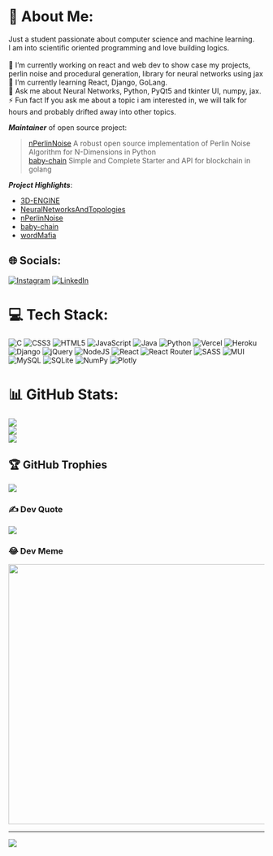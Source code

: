 # 💫 About Me:
Just a student passionate about computer science and machine learning.<br>I am into scientific oriented programming and love building logics.<br><br>🔭  I’m currently working on react and web dev to show case my projects, perlin noise and procedural generation, library for neural networks using jax<br>🌱 I’m currently learning React, Django, GoLang.<br>💬 Ask me about Neural Networks, Python, PyQt5 and tkinter UI, numpy, jax.<br>⚡ Fun fact If you ask me about a topic i am interested in, we will talk for hours and probably drifted away into other topics.

_**Maintainer**_ of open source project:
  > [nPerlinNoise](https://pypi.org/project/NPerlinNoise/) A robust open source implementation of Perlin Noise Algorithm for N-Dimensions in Python<br>
  > [baby-chain](https://github.com/Wysteriya/baby-chain) Simple and Complete Starter and API for blockchain in golang

_**Project Highlights**_:
- [3D-ENGINE](https://github.com/Amith225/3D-ENGINE)
- [NeuralNetworksAndTopologies](https://github.com/Amith225/NeuralNetworksAndTopologies)
- [nPerlinNoise](https://github.com/Amith225/NPerlinNoise/)
- [baby-chain](https://github.com/Wysteriya/baby-chain)
- [wordMafia](https://github.com/Amith225/wordMafia)


## 🌐 Socials:
[![Instagram](https://img.shields.io/badge/Instagram-%23E4405F.svg?logo=Instagram&logoColor=white)](https://instagram.com/amithm3 )
[![LinkedIn](https://img.shields.io/badge/LinkedIn-%230077B5.svg?logo=linkedin&logoColor=white)](https://linkedin.com/in/amith-m-17088b246) 

# 💻 Tech Stack:
![C](https://img.shields.io/badge/c-%2300599C.svg?style=for-the-badge&logo=c&logoColor=white)
![CSS3](https://img.shields.io/badge/css3-%231572B6.svg?style=for-the-badge&logo=css3&logoColor=white)
![HTML5](https://img.shields.io/badge/html5-%23E34F26.svg?style=for-the-badge&logo=html5&logoColor=white)
![JavaScript](https://img.shields.io/badge/javascript-%23323330.svg?style=for-the-badge&logo=javascript&logoColor=%23F7DF1E)
![Java](https://img.shields.io/badge/java-%23ED8B00.svg?style=for-the-badge&logo=java&logoColor=white)
![Python](https://img.shields.io/badge/python-3670A0?style=for-the-badge&logo=python&logoColor=ffdd54)
![Vercel](https://img.shields.io/badge/vercel-%23000000.svg?style=for-the-badge&logo=vercel&logoColor=white)
![Heroku](https://img.shields.io/badge/heroku-%23430098.svg?style=for-the-badge&logo=heroku&logoColor=white)
![Django](https://img.shields.io/badge/django-%23092E20.svg?style=for-the-badge&logo=django&logoColor=white)
![jQuery](https://img.shields.io/badge/jquery-%230769AD.svg?style=for-the-badge&logo=jquery&logoColor=white)
![NodeJS](https://img.shields.io/badge/node.js-6DA55F?style=for-the-badge&logo=node.js&logoColor=white)
![React](https://img.shields.io/badge/react-%2320232a.svg?style=for-the-badge&logo=react&logoColor=%2361DAFB)
![React Router](https://img.shields.io/badge/React_Router-CA4245?style=for-the-badge&logo=react-router&logoColor=white)
![SASS](https://img.shields.io/badge/SASS-hotpink.svg?style=for-the-badge&logo=SASS&logoColor=white)
![MUI](https://img.shields.io/badge/MUI-%230081CB.svg?style=for-the-badge&logo=material-ui&logoColor=white)
![MySQL](https://img.shields.io/badge/mysql-%2300f.svg?style=for-the-badge&logo=mysql&logoColor=white)
![SQLite](https://img.shields.io/badge/sqlite-%2307405e.svg?style=for-the-badge&logo=sqlite&logoColor=white)
![NumPy](https://img.shields.io/badge/numpy-%23013243.svg?style=for-the-badge&logo=numpy&logoColor=white)
![Plotly](https://img.shields.io/badge/Plotly-%233F4F75.svg?style=for-the-badge&logo=plotly&logoColor=white)

# 📊 GitHub Stats:
![](https://github-readme-stats.vercel.app/api?username=Amith225&theme=dracula&hide_border=true&include_all_commits=false&count_private=false)<br/>
![](https://github-readme-streak-stats.herokuapp.com/?user=Amith225&theme=dracula&hide_border=true)<br/>
![](https://github-readme-stats.vercel.app/api/top-langs/?username=Amith225&theme=dracula&hide_border=true&include_all_commits=false&count_private=false&layout=compact)

## 🏆 GitHub Trophies
![](https://github-profile-trophy.vercel.app/?username=Amith225&theme=radical&no-frame=false&no-bg=true&margin-w=4)

### ✍️ Dev Quote
![](https://quotes-github-readme.vercel.app/api?type=horizontal&theme=radical)

### 😂 Dev Meme
<img src="https://random-memer.herokuapp.com/" width="512px"/>

---
[![](https://visitcount.itsvg.in/api?id=Amith225&icon=0&color=0)](https://visitcount.itsvg.in)
